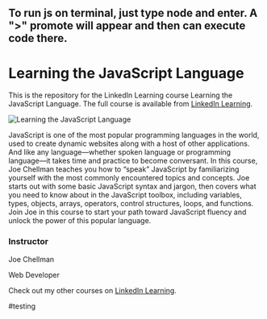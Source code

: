 ## To run js on terminal, just type node and enter. A ">" promote will appear and then can execute code there.

# Learning the JavaScript Language

This is the repository for the LinkedIn Learning course Learning the JavaScript Language. The full course is available from [LinkedIn Learning][lil-course-url].

![Learning the JavaScript Language][lil-thumbnail-url]

JavaScript is one of the most popular programming languages in the world, used to create dynamic websites along with a host of other applications. And like any language—whether spoken language or programming language—it takes time and practice to become conversant. In this course, Joe Chellman teaches you how to “speak” JavaScript by familiarizing yourself with the most commonly encountered topics and concepts. Joe starts out with some basic JavaScript syntax and jargon, then covers what you need to know about in the JavaScript toolbox, including variables, types, objects, arrays, operators, control structures, loops, and functions. Join Joe in this course to start your path toward JavaScript fluency and unlock the power of this popular language.

### Instructor

Joe Chellman

Web Developer

Check out my other courses on [LinkedIn Learning](https://www.linkedin.com/learning/instructors/joe-chellman).

[lil-course-url]: https://www.linkedin.com/learning/learning-the-javascript-language-22309208?dApp=59033956&leis=LAA
[lil-thumbnail-url]: https://media.licdn.com/dms/image/D560DAQEpa5LhtPUlUg/learning-public-crop_675_1200/0/1683586021773?e=2147483647&v=beta&t=vRDAZPrFPLsfXDXkELzJbOrrJL7wKNCAAkAro6e2Fpw

#testing
